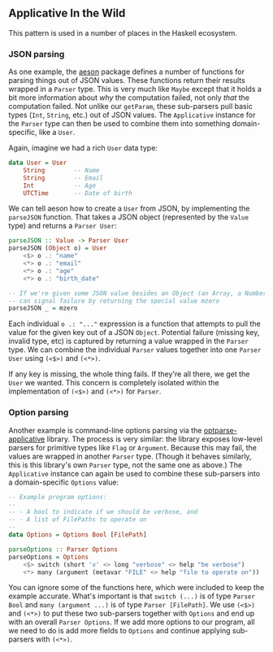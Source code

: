 ## Applicative In the Wild

This pattern is used in a number of places in the Haskell ecosystem.

### JSON parsing

As one example, the [aeson][] package defines a number of functions for parsing
things out of JSON values. These functions return their results wrapped in a
`Parser` type. This is very much like `Maybe` except that it holds a bit more
information about *why* the computation failed, not only *that* the computation
failed. Not unlike our `getParam`, these sub-parsers pull basic types (`Int`,
`String`, etc.) out of JSON values. The `Applicative` instance for the `Parser`
type can then be used to combine them into something domain-specific, like a
`User`.

[aeson]: http://hackage.haskell.org/package/aeson

Again, imagine we had a rich `User` data type:

```haskell
data User = User
    String        -- Name
    String        -- Email
    Int           -- Age
    UTCTime       -- Date of birth
```

We can tell aeson how to create a `User` from JSON, by implementing the
`parseJSON` function. That takes a JSON object (represented by the `Value` type)
and returns a `Parser User`:

```haskell
parseJSON :: Value -> Parser User
parseJSON (Object o) = User
    <$> o .: "name"
    <*> o .: "email"
    <*> o .: "age"
    <*> o .: "birth_date"

-- If we're given some JSON value besides an Object (an Array, a Number, etc) we
-- can signal failure by returning the special value mzero
parseJSON _ = mzero
```

Each individual `o .: "..."` expression is a function that attempts to pull the
value for the given key out of a JSON `Object`. Potential failure (missing key,
invalid type, etc) is captured by returning a value wrapped in the `Parser`
type. We can combine the individual `Parser` values together into one `Parser
User` using `(<$>)` and `(<*>)`.

If any key is missing, the whole thing fails. If they're all there, we get the
`User` we wanted. This concern is completely isolated within the implementation
of `(<$>)` and `(<*>)` for `Parser`.

### Option parsing

Another example is command-line options parsing via the [optparse-applicative][]
library. The process is very similar: the library exposes low-level parsers for
primitive types like `Flag` or `Argument`. Because this may fail, the values are
wrapped in another `Parser` type. (Though it behaves similarly, this is this
library's own `Parser` type, not the same one as above.) The `Applicative`
instance can again be used to combine these sub-parsers into a domain-specific
`Options` value:

[optparse-applicative]: https://github.com/pcapriotti/optparse-applicative

```haskell
-- Example program options:
-- 
-- - A bool to indicate if we should be verbose, and
-- - A list of FilePaths to operate on
-- 
data Options = Options Bool [FilePath]

parseOptions :: Parser Options
parseOptions = Options
    <$> switch (short 'v' <> long "verbose" <> help "be verbose")
    <*> many (argument (metavar "FILE" <> help "file to operate on"))
```

You can ignore some of the functions here, which were included to keep the
example accurate. What's important is that `switch (...)` is of type `Parser
Bool` and `many (argument ...)` is of type `Parser [FilePath]`. We use `(<$>)`
and `(<*>)` to put these two sub-parsers together with `Options` and end up with
an overall `Parser Options`. If we add more options to our program, all we need
to do is add more fields to `Options` and continue applying sub-parsers with
`(<*>)`.
